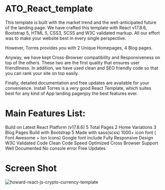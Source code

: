 # ATO_React_template

This template is built with the market trend and the well-anticipated future of the landing page. We have crafted this template with React v17.8.6, Bootstrap 5, HTML 5, CSS3, SCSS and W3C validated markup. All our effort was to make your website best in every single perspective.

However, Torres provides you with 2 Unique Homepages, 4 Blog pages.

Anyway, we have kept Cross-Browser compatibility and Responsiveness on top of the others. These two are the first quality that ensures user friendliness. In addition, we have used clean and SEO friendly code so that you can rank your site on top easily.

Finally, detailed documentation and free updates are available for your convenience. Install Torres is a very good React Template, which suites best for any kind of App landing pagenjoy the best features ever.

# Main Features List:
Build on Latest React Platform (v17.8.6)
5 Total Pages
2 Home Variations
3 Blog Pages
Build with Bootstrap 5
Made with sass(scss)
1000+ icon font ( Font Awesome + Ion Icons)
Google font include
Fully Responsive Design
W3C Validated Code
Clean Code
Speed Optimized
Cross Browser Support
Well Documented
No console error
Free Updates

# Screen Shot
![howard-react-js-crypto-currency-template](https://user-images.githubusercontent.com/89033750/162709982-9ac527f4-ee29-4964-9a92-818e4e39d4b7.png)


